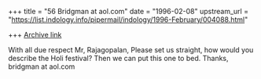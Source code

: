 +++
title = "56 Bridgman at aol.com"
date = "1996-02-08"
upstream_url = "https://list.indology.info/pipermail/indology/1996-February/004088.html"

+++
[Archive link](https://list.indology.info/pipermail/indology/1996-February/004088.html)

With all due respect Mr, Rajagopalan,
Please set us straight, how would you describe the Holi festival? Then we can
put this one to bed.
Thanks,
bridgman at aol.com




